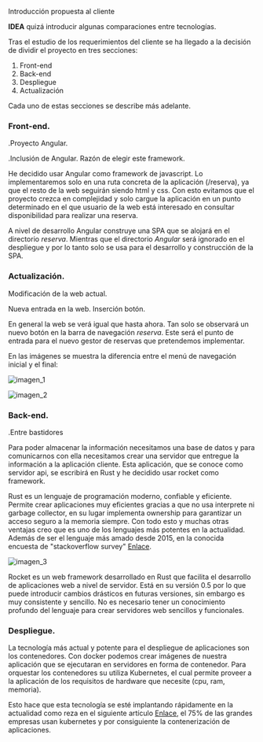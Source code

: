 Introducción propuesta al cliente

**IDEA** quizá introducir algunas comparaciones entre tecnologías.

Tras el estudio de los requerimientos del cliente se ha llegado a la decisión de dividir el proyecto en tres secciones:

1. Front-end
2. Back-end
3. Despliegue
4. Actualización

Cada uno de estas secciones se describe más adelante.

### Front-end.

.Proyecto Angular.

.Inclusión de Angular. Razón de elegir este framework.

He decidido usar Angular como framework de javascript. Lo implementaremos solo en una ruta concreta de la aplicación (/reserva), ya que el resto de la web seguirán siendo html y css. Con esto evitamos que el proyecto crezca en complejidad y solo cargue la aplicación en un punto determinado en el que usuario de la web está interesado en consultar disponibilidad para realizar una reserva.

A nivel de desarrollo Angular construye una SPA que se alojará en el directorio _reserva_. Mientras que el directorio _Angular_ será ignorado en el despliegue y por lo tanto solo se usa para el desarrollo y construcción de la SPA.

### Actualización.

Modificación de la web actual.

Nueva entrada en la web. Inserción botón.

En general la web se verá igual que hasta ahora. Tan solo se observará un nuevo botón en la barra de navegación _reserva_. Este será el punto de entrada para el nuevo gestor de reservas que pretendemos implementar.

En las imágenes se muestra la diferencia entre el menú de navegación inicial y el final:

![imagen_1](images/imagen_1.jpg)

![imagen_2](images/imagen_2.jpg)

### Back-end.

.Entre bastidores

Para poder almacenar la información necesitamos una base de datos y para comunicarnos con ella necesitamos crear una servidor que entregue la información a la aplicación cliente. Esta aplicación, que se conoce como servidor api, se escribirá en Rust y he decidido usar rocket como framework.

Rust es un lenguaje de programación moderno, confiable y eficiente. Permite crear aplicaciones muy eficientes gracias a que no usa interprete ni garbage collector, en su lugar implementa ownership para garantizar un acceso seguro a la memoria siempre. Con todo esto y muchas otras ventajas creo que es uno de los lenguajes más potentes en la actualidad. Además de ser el lenguaje más amado desde 2015, en la conocida encuesta de "stackoverflow survey" [Enlace](https://insights.stackoverflow.com/survey/2021#section-most-loved-dreaded-and-wanted-programming-scripting-and-markup-languages).

![imagen_3](images/imagen_3.jpg)

Rocket es un web framework desarrollado en Rust que facilita el desarrollo de aplicaciones web a nivel de servidor. Está en su versión 0.5 por lo que puede introducir cambios drásticos en futuras versiones, sin embargo es muy consistente y sencillo. No es necesario tener un conocimiento profundo del lenguaje para crear servidores web sencillos y funcionales.

### Despliegue.

La tecnología más actual y potente para el despliegue de aplicaciones son los contenedores. Con docker podemos crear imágenes de nuestra aplicación que se ejecutaran en servidores en forma de contenedor. Para orquestar los contenedores su utiliza Kubernetes, el cual permite proveer a la aplicación de los requisitos de hardware que necesite (cpu, ram, memoria).

Esto hace que esta tecnología se esté implantando rápidamente en la actualidad como reza en el siguiente artículo [Enlace](https://www.datacentermarket.es/mercado/noticias/1131374032609/tres-de-cada-cuatro-grandes-empresas-han-utilizado-kubernetes-2021.1.html), el 75% de las grandes empresas usan kubernetes y por consiguiente la contenerización de aplicaciones.

